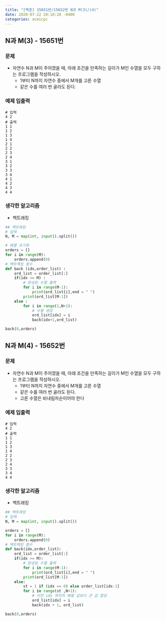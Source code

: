 ```yaml
---
title: "[백준] 15651번/15652번 N과 M(3)/(4)"
date: 2020-07-22 20:10:28 -0400
categories: acmicpc
---
```




## N과 M(3) - 15651번

### 문제
- 자연수 N과 M이 주어졌을 때, 아래 조건을 만족하는 길이가 M인 수열을 모두 구하는 프로그램을 작성하시오.
    - 1부터 N까지 자연수 중에서 M개를 고른 수열
    - 같은 수를 여러 번 골라도 된다.

### 예제 입출력

```
# 입력
4 2
# 출력
1 1
1 2
1 3
1 4
2 1
2 2
2 3
2 4
3 1
3 2
3 3
3 4
4 1
4 2
4 3
4 4
```

### 생각한 알고리즘

- 백트래킹

```python
## 백트래킹
# 입력
N, M = map(int, input().split())

# 배열 초기화
orders = []
for i in range(M):
    orders.append(0)
# 백트랙킹 함수
def back (idx,order_list) :
    ord_list = order_list[:]
    if(idx >= M) :
        # 완성된 수열 출력
        for i in range(M-1):
            print(ord_list[i],end = " ")
        print(ord_list[M-1])
    else :
        for i in range(1,N+1):
            # 수열 생성
            ord_list[idx] = i
            back(idx+1,ord_list)

back(0,orders)

```



## N과 M(4) - 15652번

### 문제
- 자연수 N과 M이 주어졌을 때, 아래 조건을 만족하는 길이가 M인 수열을 모두 구하는 프로그램을 작성하시오.
    - 1부터 N까지 자연수 중에서 M개를 고른 수열
    - 같은 수를 여러 번 골라도 된다.
    - 고른 수열은 비내림차순이어야 한다

### 예제 입출력

```
# 입력
4 2
# 출력
1 1
1 2
1 3
1 4
2 2
2 3
2 4
3 3
3 4
4 4
```

### 생각한 알고리즘

- 백트래킹

```python
## 백트래킹
# 입력
N, M = map(int, input().split())

orders = []
for i in range(M):
    orders.append(0)
# 백트랙킹 함수
def back(idx,order_list):
    ord_list = order_list[:]
    if(idx >= M):
        # 완성된 수열 출력
        for i in range(M-1):
            print(ord_list[i],end = " ")
        print(ord_list[M-1])
    else:
        st = 1 if (idx == 0) else order_list[idx-1]
        for i in range(st ,N+1):
            # 이전 idx 위치의 배열 값보다 큰 값 할당
            ord_list[idx] = i
            back(idx + 1, ord_list)

back(0,orders)
```